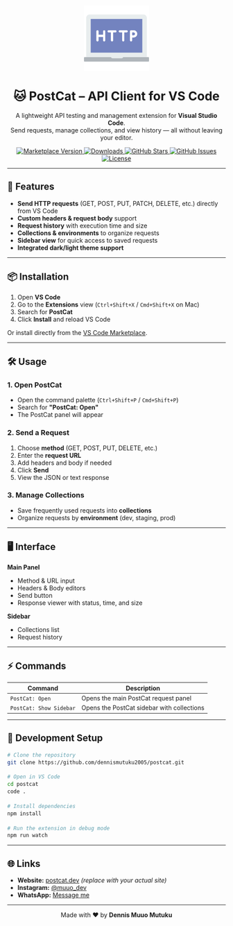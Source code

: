 <!-- Banner / Logo -->
<p align="center">
  <img src="icons/images/icon.png" alt="PostCat Logo" width="150"/>
</p>

<h1 align="center">🐱 PostCat – API Client for VS Code</h1>

<p align="center">
  A lightweight API testing and management extension for <strong>Visual Studio Code</strong>.<br>
  Send requests, manage collections, and view history — all without leaving your editor.
</p>

<p align="center">
  <a href="https://marketplace.visualstudio.com/items?itemName=dennismutuku.postcat">
    <img src="https://img.shields.io/visual-studio-marketplace/v/dennismutuku.postcat?label=VS%20Code%20Marketplace&color=purple&logo=visual-studio-code" alt="Marketplace Version">
  </a>
  <a href="https://marketplace.visualstudio.com/items?itemName=dennismutuku.postcat">
    <img src="https://img.shields.io/visual-studio-marketplace/d/dennismutuku.postcat?color=purple&label=Downloads&logo=visual-studio-code" alt="Downloads">
  </a>
  <a href="https://github.com/dennismutuku2005/postcat/stargazers">
    <img src="https://img.shields.io/github/stars/dennismutuku2005/postcat?color=yellow&label=Stars&logo=github" alt="GitHub Stars">
  </a>
  <a href="https://github.com/dennismutuku2005/postcat/issues">
    <img src="https://img.shields.io/github/issues/dennismutuku2005/postcat?color=orange&label=Issues&logo=github" alt="GitHub Issues">
  </a>
  <a href="LICENSE">
    <img src="https://img.shields.io/github/license/dennismutuku2005/postcat?color=blue&label=License" alt="License">
  </a>
</p>

---

## 🚀 Features
- **Send HTTP requests** (GET, POST, PUT, PATCH, DELETE, etc.) directly from VS Code
- **Custom headers & request body** support
- **Request history** with execution time and size
- **Collections & environments** to organize requests
- **Sidebar view** for quick access to saved requests
- **Integrated dark/light theme support**

---

## 📦 Installation
1. Open **VS Code**
2. Go to the **Extensions** view (`Ctrl+Shift+X` / `Cmd+Shift+X` on Mac)
3. Search for **PostCat**
4. Click **Install** and reload VS Code

Or install directly from the [VS Code Marketplace](https://marketplace.visualstudio.com/items?itemName=dennismutuku.postcat).

---

## 🛠 Usage

### 1. Open PostCat
- Open the command palette (`Ctrl+Shift+P` / `Cmd+Shift+P`)
- Search for **"PostCat: Open"**
- The PostCat panel will appear

### 2. Send a Request
1. Choose **method** (GET, POST, PUT, DELETE, etc.)
2. Enter the **request URL**
3. Add headers and body if needed
4. Click **Send**
5. View the JSON or text response

### 3. Manage Collections
- Save frequently used requests into **collections**
- Organize requests by **environment** (dev, staging, prod)

---

## 🖥 Interface

**Main Panel**
- Method & URL input
- Headers & Body editors
- Send button
- Response viewer with status, time, and size

**Sidebar**
- Collections list
- Request history

---

## ⚡ Commands

| Command                 | Description                                  |
|-------------------------|----------------------------------------------|
| `PostCat: Open`         | Opens the main PostCat request panel         |
| `PostCat: Show Sidebar` | Opens the PostCat sidebar with collections   |

---

## 📂 Development Setup

```bash
# Clone the repository
git clone https://github.com/dennismutuku2005/postcat.git

# Open in VS Code
cd postcat
code .

# Install dependencies
npm install

# Run the extension in debug mode
npm run watch
```

---

## 🌐 Links

- **Website:** [postcat.dev](https://postcat.dev) *(replace with your actual site)*
- **Instagram:** [@muuo_dev](https://instagram.com/muuo_dev)
- **WhatsApp:** [Message me](https://wa.me/254793527494)

---

<p align="center">
  Made with ❤️ by <strong>Dennis Muuo Mutuku</strong>
</p>


